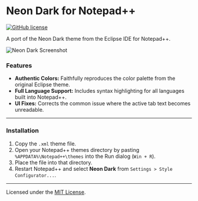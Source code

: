 # Neon Dark for Notepad++

[![GitHub license](https://img.shields.io/github/license/YourUsername/Neon-Dark-Notepad-?style=for-the-badge)](LICENSE)

A port of the Neon Dark theme from the Eclipse IDE for Notepad++.

![Neon Dark Screenshot](link-to-your-screenshot.png)

### Features

*   **Authentic Colors:** Faithfully reproduces the color palette from the original Eclipse theme.
*   **Full Language Support:** Includes syntax highlighting for all languages built into Notepad++.
*   **UI Fixes:** Corrects the common issue where the active tab text becomes unreadable.

---

### Installation

1.  Copy the `.xml` theme file.
2.  Open your Notepad++ themes directory by pasting `%APPDATA%\Notepad++\themes` into the Run dialog (`Win + R`).
3.  Place the file into that directory.
4.  Restart Notepad++ and select **Neon Dark** from `Settings > Style Configurator...`.

---
Licensed under the [MIT License](LICENSE).


